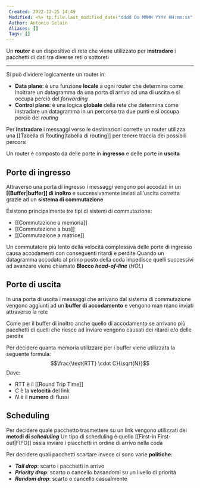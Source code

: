 ```yaml
---
 Created: 2022-12-25 14:49
 Modified: <%+ tp.file.last_modified_date("dddd Do MMMM YYYY HH:mm:ss") %>
 Author: Antonio Gelain
 Aliases: []
 Tags: []
---
```


Un **router** è un dispositivo di rete che viene utilizzato per **instradare** i pacchetti di dati tra diverse reti o sottoreti

---

Si può dividere logicamente un router in:
- **Data plane**: è una funzione **locale** a ogni router che determina come inoltrare un datagramma da una porta di arrivo ad una di uscita e si occupa perciò del *forwarding*
- **Control plane**: è una logica **globale** della rete che determina come instradare un datagramma in un percorso tra due punti e si occupa perciò del *routing*

Per **instradare** i messaggi verso le destinazioni corrette un router utilizza una [[Tabella di Routing|tabella di routing]] per tenere traccia dei possibili percorsi

Un router è composto da delle porte in **ingresso** e delle porte in **uscita**

## Porte di ingresso

Attraverso una porta di ingresso i messaggi vengono poi accodati in un **[[Buffer|buffer]] di inoltro** e successivamente inviati all'uscita corretta grazie ad un **sistema di commutazione**

Esistono principalmente tre tipi di sistemi di commutazione:
- [[Commutazione a memoria]]
- [[Commutazione a bus]]
- [[Commutazione a matrice]]

Un commutatore più lento della velocità complessiva delle porte di ingresso causa accodamenti con conseguenti ritardi e perdite
Quando un datagramma accodato al primo posto della coda impedisce quelli successivi ad avanzare viene chiamato **Blocco *head-of-line*** (*HOL*)

## Porte di uscita

In una porta di uscita i messaggi che arrivano dal sistema di commutazione vengono aggiunti ad un **buffer di accodamento** e vengono man mano inviati attraverso la rete

Come per il buffer di inoltro anche quello di accodamento se arrivano più pacchetti di quelli che riesce ad inviare vengono causati dei ritardi e/o delle perdite

Per decidere quanta memoria utilizzare per i buffer viene utilizzata la seguente formula:
$$\frac{\text{RTT} \cdot C}{\sqrt{N}}$$
Dove:
- $\text{RTT}$ è il [[Round Trip Time]]
- $C$ è la **velocità** del link
- $N$ è il **numero** di flussi

## Scheduling

Per decidere quale pacchetto trasmettere su un link vengono utilizzati dei **metodi di *scheduling***
Un tipo di scheduling è quello [[First-in First-out|FIFO]] ossia inviare i piacchetti in ordine di arrivo nella coda

Per decidere quali pacchetti scartare invece ci sono varie **politiche**:
- ***Tail drop***: scarto i pacchetti in arrivo
- ***Priority drop***: scarto o cancello basandomi su un livello di priorità
- ***Random drop***: scarto o cancello casualmente